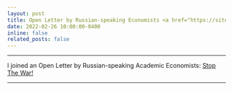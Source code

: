 ```yaml
---
layout: post
title: Open Letter by Russian-speaking Economists <a href="https://sites.google.com/view/netvoine-en">Stop The War!</a>
date: 2022-02-26 10:00:00-0400
inline: false
related_posts: false
---
```


***

I joined an Open Letter by Russian-speaking Academic Economists: [Stop The War!](https://sites.google.com/view/netvoine-en)

***





